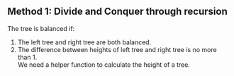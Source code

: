 ## Method 1: Divide and Conquer through recursion

The tree is balanced if:
1) The left tree and right tree are both balanced.
2) The difference between heights of left tree and right tree is no more than 1. </br>
   We need a helper function to calculate the height of a tree.

